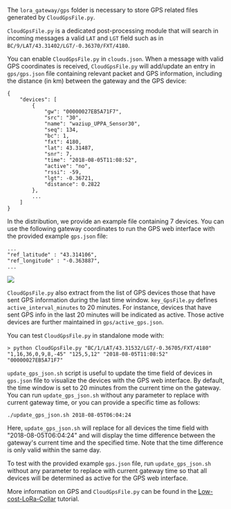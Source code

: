 The `lora_gateway/gps` folder is necessary to store GPS related files generated by `CloudGpsFile.py`.

`CloudGpsFile.py` is a dedicated post-processing module that will search in incoming messages a valid `LAT` and `LGT` field such as in `BC/9/LAT/43.31402/LGT/-0.36370/FXT/4180`.

You can enable `CloudGpsFile.py` in `clouds.json`. When a message with valid GPS coordinates is received, `CloudGpsFile.py` will add/update an entry in `gps/gps.json` file containing relevant packet and GPS information, including the distance (in km) between the gateway and the GPS device:

	{
		"devices": [
			{
				"gw": "00000027EB5A71F7", 
				"src": "30", 
				"name": "waziup_UPPA_Sensor30", 
				"seq": 134, 
				"bc": 1, 
				"fxt": 4180, 
				"lat": 43.31487, 
				"snr": 7, 
				"time": "2018-08-05T11:08:52", 
				"active": "no", 
				"rssi": -59, 
				"lgt": -0.36721, 
				"distance": 0.2822
			},
			...
	    ]
	}			

In the distribution, we provide an example file containing 7 devices. You can use the following gateway coordinates to run the GPS web interface with the provided example `gps.json` file: 

	...
	"ref_latitude" : "43.314106",
	"ref_longitude" : "-0.363887",
	...

![](https://github.com/CongducPham/LowCostLoRaGw/blob/master/images/gps-web-interface.png)

`CloudGpsFile.py` also extract from the list of GPS devices those that have sent GPS information during the last time window.
`key_GpsFile.py` defines `active_interval_minutes` to 20 minutes. For instance, devices that have sent GPS info in the last 20 minutes will be indicated as active. Those active devices are further maintained in `gps/active_gps.json`.

You can test `CloudGpsFile.py` in standalone mode with:

	> python CloudGpsFile.py "BC/1/LAT/43.31532/LGT/-0.36705/FXT/4180" "1,16,36,0,9,8,-45" "125,5,12" "2018-08-05T11:08:52" "00000027EB5A71F7"
	
`update_gps_json.sh` script is useful to update the time field of devices in `gps.json` file to visualize the devices with the GPS web interface. By default, the time window is set to 20 minutes from the current time on the gateway. You can run `update_gps_json.sh` without any parameter to replace with current gateway time, or you can provide a specific time as follows:

	./update_gps_json.sh 2018-08-05T06:04:24
	
Here, `update_gps_json.sh` will replace for all devices the time field with "2018-08-05T06:04:24" and will display the time difference between the gateway's current time and the specified time. Note that the time difference is only valid within the same day.	

To test with the provided example `gps.json` file, run `update_gps_json.sh` without any parameter to replace with current gateway time so that all devices will be determined as active for the GPS web interface.

More information on GPS and `CloudGpsFile.py` can be found in the [Low-cost-LoRa-Collar](https://github.com/CongducPham/tutorials/blob/master/Low-cost-LoRa-Collar.pdf) tutorial.